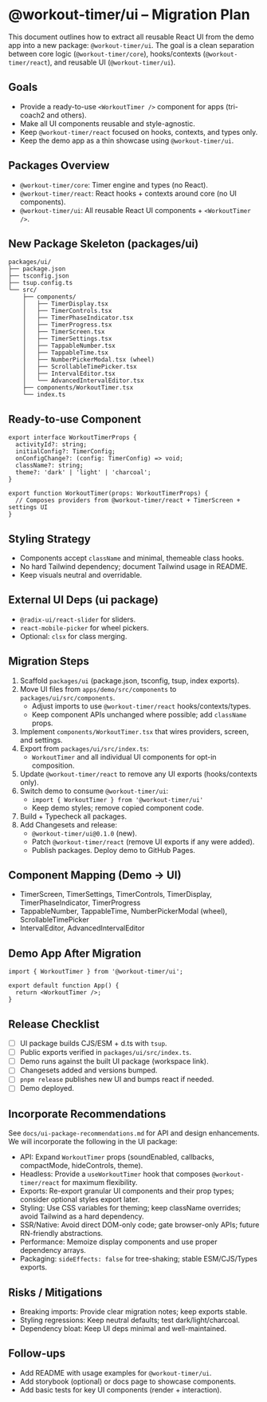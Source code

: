 # @workout-timer/ui – Migration Plan

This document outlines how to extract all reusable React UI from the demo app into a new package: `@workout-timer/ui`. The goal is a clean separation between core logic (`@workout-timer/core`), hooks/contexts (`@workout-timer/react`), and reusable UI (`@workout-timer/ui`).

## Goals
- Provide a ready-to-use `<WorkoutTimer />` component for apps (tri-coach2 and others).
- Make all UI components reusable and style-agnostic.
- Keep `@workout-timer/react` focused on hooks, contexts, and types only.
- Keep the demo app as a thin showcase using `@workout-timer/ui`.

## Packages Overview
- `@workout-timer/core`: Timer engine and types (no React).
- `@workout-timer/react`: React hooks + contexts around core (no UI components).
- `@workout-timer/ui`: All reusable React UI components + `<WorkoutTimer />`.

## New Package Skeleton (packages/ui)
```
packages/ui/
├── package.json
├── tsconfig.json
├── tsup.config.ts
└── src/
    ├── components/
    │   ├── TimerDisplay.tsx
    │   ├── TimerControls.tsx
    │   ├── TimerPhaseIndicator.tsx
    │   ├── TimerProgress.tsx
    │   ├── TimerScreen.tsx
    │   ├── TimerSettings.tsx
    │   ├── TappableNumber.tsx
    │   ├── TappableTime.tsx
    │   ├── NumberPickerModal.tsx (wheel)
    │   ├── ScrollableTimePicker.tsx
    │   ├── IntervalEditor.tsx
    │   └── AdvancedIntervalEditor.tsx
    ├── components/WorkoutTimer.tsx
    └── index.ts
```

## Ready-to-use Component
```
export interface WorkoutTimerProps {
  activityId?: string;
  initialConfig?: TimerConfig;
  onConfigChange?: (config: TimerConfig) => void;
  className?: string;
  theme?: 'dark' | 'light' | 'charcoal';
}

export function WorkoutTimer(props: WorkoutTimerProps) {
  // Composes providers from @workout-timer/react + TimerScreen + settings UI
}
```

## Styling Strategy
- Components accept `className` and minimal, themeable class hooks.
- No hard Tailwind dependency; document Tailwind usage in README.
- Keep visuals neutral and overridable.

## External UI Deps (ui package)
- `@radix-ui/react-slider` for sliders.
- `react-mobile-picker` for wheel pickers.
- Optional: `clsx` for class merging.

## Migration Steps
1) Scaffold `packages/ui` (package.json, tsconfig, tsup, index exports).
2) Move UI files from `apps/demo/src/components` to `packages/ui/src/components`.
   - Adjust imports to use `@workout-timer/react` hooks/contexts/types.
   - Keep component APIs unchanged where possible; add `className` props.
3) Implement `components/WorkoutTimer.tsx` that wires providers, screen, and settings.
4) Export from `packages/ui/src/index.ts`:
   - `WorkoutTimer` and all individual UI components for opt-in composition.
5) Update `@workout-timer/react` to remove any UI exports (hooks/contexts only).
6) Switch demo to consume `@workout-timer/ui`:
   - `import { WorkoutTimer } from '@workout-timer/ui'`
   - Keep demo styles; remove copied component code.
7) Build + Typecheck all packages.
8) Add Changesets and release:
   - `@workout-timer/ui@0.1.0` (new).
   - Patch `@workout-timer/react` (remove UI exports if any were added).
   - Publish packages. Deploy demo to GitHub Pages.

## Component Mapping (Demo → UI)
- TimerScreen, TimerSettings, TimerControls, TimerDisplay, TimerPhaseIndicator, TimerProgress
- TappableNumber, TappableTime, NumberPickerModal (wheel), ScrollableTimePicker
- IntervalEditor, AdvancedIntervalEditor

## Demo App After Migration
```
import { WorkoutTimer } from '@workout-timer/ui';

export default function App() {
  return <WorkoutTimer />;
}
```

## Release Checklist
- [ ] UI package builds CJS/ESM + d.ts with `tsup`.
- [ ] Public exports verified in `packages/ui/src/index.ts`.
- [ ] Demo runs against the built UI package (workspace link).
- [ ] Changesets added and versions bumped.
- [ ] `pnpm release` publishes new UI and bumps react if needed.
- [ ] Demo deployed.

## Incorporate Recommendations
See `docs/ui-package-recommendations.md` for API and design enhancements. We will incorporate the following in the UI package:

- API: Expand `WorkoutTimer` props (soundEnabled, callbacks, compactMode, hideControls, theme).
- Headless: Provide a `useWorkoutTimer` hook that composes `@workout-timer/react` for maximum flexibility.
- Exports: Re-export granular UI components and their prop types; consider optional styles export later.
- Styling: Use CSS variables for theming; keep className overrides; avoid Tailwind as a hard dependency.
- SSR/Native: Avoid direct DOM-only code; gate browser-only APIs; future RN-friendly abstractions.
- Performance: Memoize display components and use proper dependency arrays.
- Packaging: `sideEffects: false` for tree-shaking; stable ESM/CJS/Types exports.

## Risks / Mitigations
- Breaking imports: Provide clear migration notes; keep exports stable.
- Styling regressions: Keep neutral defaults; test dark/light/charcoal.
- Dependency bloat: Keep UI deps minimal and well-maintained.

## Follow-ups
- Add README with usage examples for `@workout-timer/ui`.
- Add storybook (optional) or docs page to showcase components.
- Add basic tests for key UI components (render + interaction).
